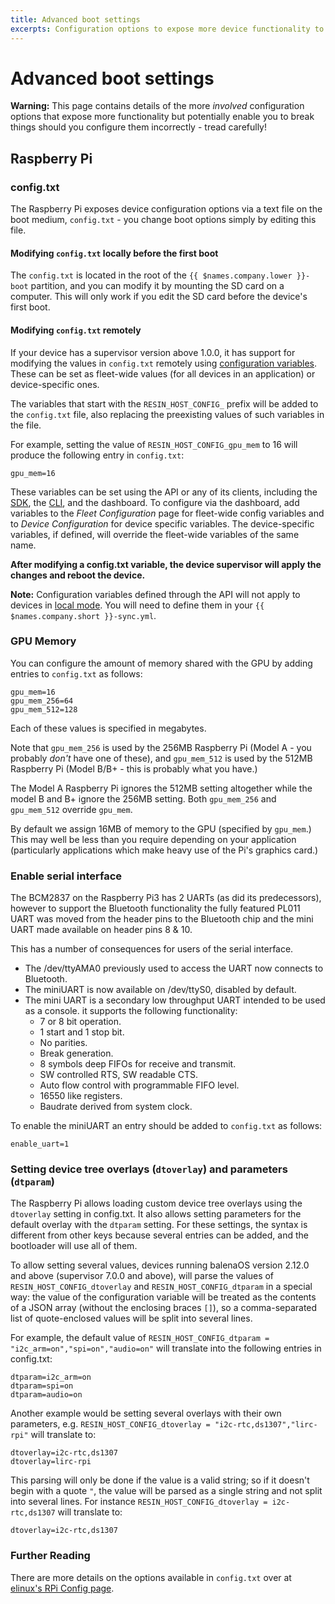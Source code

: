 ```yaml
---
title: Advanced boot settings
excerpts: Configuration options to expose more device functionality to {{ $names.os.lower }}
---
```


# Advanced boot settings

__Warning:__ This page contains details of the more *involved* configuration
options that expose more functionality but potentially enable you to break
things should you configure them incorrectly - tread carefully!

## Raspberry Pi

### config.txt

The Raspberry Pi exposes device configuration options via a text file on the
boot medium, `config.txt` - you change boot options simply by editing this file.


#### Modifying `config.txt` locally before the first boot

The `config.txt` is located in the root of the `{{ $names.company.lower }}-boot` partition, and you can modify it by mounting the SD card on a computer. This will only work if you edit the SD card before the device's first boot.


#### Modifying `config.txt` **remotely**

If your device has a supervisor version above 1.0.0, it has support for modifying the values in `config.txt` remotely using [configuration variables][config-vars]. These can be set as fleet-wide values (for all devices in an application) or device-specific ones.

The variables that start with the `RESIN_HOST_CONFIG_` prefix will be added to the `config.txt` file, also replacing the preexisting values of such variables in the file.

For example, setting the value of `RESIN_HOST_CONFIG_gpu_mem` to 16 will produce the following entry in `config.txt`:

```
gpu_mem=16
```

These variables can be set using the API or any of its clients, including the [SDK][sdk], the [CLI][cli], and the dashboard. To configure via the dashboard, add variables to the *Fleet Configuration* page for fleet-wide config variables and to *Device Configuration* for device specific variables. The device-specific variables, if defined, will override the fleet-wide variables of the same name.

**After modifying a config.txt variable, the device supervisor will apply the changes and reboot the device.**

__Note:__ Configuration variables defined through the API will not apply to devices in [local mode][local-mode]. You will need to define them in your `{{ $names.company.short }}-sync.yml`.

### GPU Memory

You can configure the amount of memory shared with the GPU by adding entries to
`config.txt` as follows:

```
gpu_mem=16
gpu_mem_256=64
gpu_mem_512=128
```

Each of these values is specified in megabytes.

Note that `gpu_mem_256` is used by the 256MB Raspberry Pi (Model A - you
probably *don't* have one of these), and `gpu_mem_512` is used by the 512MB
Raspberry Pi (Model B/B+ - this is probably what you have.)

The Model A Raspberry Pi ignores the 512MB setting altogether while the model B
and B+ ignore the 256MB setting. Both `gpu_mem_256` and `gpu_mem_512` override
`gpu_mem`.

By default we assign 16MB of memory to the GPU (specified by `gpu_mem`.) This
may well be less than you require depending on your application (particularly
applications which make heavy use of the Pi's graphics card.)

### Enable serial interface

The BCM2837 on the Raspberry Pi3 has 2 UARTs (as did its predecessors), however to support the Bluetooth functionality the fully featured PL011 UART was moved from the header pins to the Bluetooth chip and the mini UART made available on header pins 8 & 10.

This has a number of consequences for users of the serial interface.
 - The /dev/ttyAMA0 previously used to access the UART now connects to Bluetooth.
 - The miniUART is now available on /dev/ttyS0, disabled by default.
 - The mini UART is a secondary low throughput UART intended to be used as a console. it supports the following functionality:
    - 7 or 8 bit operation.
    - 1 start and 1 stop bit.
    - No parities.
    - Break generation.
    - 8 symbols deep FIFOs for receive and transmit.
    - SW controlled RTS, SW readable CTS.
    - Auto flow control with programmable FIFO level.
    - 16550 like registers.
    - Baudrate derived from system clock.

To enable the miniUART an entry should be added to `config.txt` as follows:
```
enable_uart=1
```

### Setting device tree overlays (`dtoverlay`) and parameters (`dtparam`)

The Raspberry Pi allows loading custom device tree overlays using the `dtoverlay` setting in config.txt. It also allows setting parameters for the default overlay with the `dtparam` setting. For these settings, the syntax is different from other keys because several entries can be added, and the bootloader will use all of them.

To allow setting several values, devices running balenaOS version 2.12.0 and above (supervisor 7.0.0 and above), will parse the values of `RESIN_HOST_CONFIG_dtoverlay` and `RESIN_HOST_CONFIG_dtparam` in a special way: the value of the configuration variable will be treated as the contents of a JSON array (without the enclosing braces `[]`), so a comma-separated list of quote-enclosed values will be split into several lines.

For example, the default value of `RESIN_HOST_CONFIG_dtparam = "i2c_arm=on","spi=on","audio=on"` will translate into the following entries in config.txt:

```
dtparam=i2c_arm=on
dtparam=spi=on
dtparam=audio=on
```

Another example would be setting several overlays with their own parameters, e.g. `RESIN_HOST_CONFIG_dtoverlay = "i2c-rtc,ds1307","lirc-rpi"` will translate to:

```
dtoverlay=i2c-rtc,ds1307
dtoverlay=lirc-rpi
```

This parsing will only be done if the value is a valid string; so if it doesn't begin with a quote `"`, the value will be parsed as a single string and not split into several lines. For instance `RESIN_HOST_CONFIG_dtoverlay = i2c-rtc,ds1307` will translate to:

```
dtoverlay=i2c-rtc,ds1307
```

### Further Reading

There are more details on the options available in `config.txt` over at
[elinux's RPi Config page][elinux].

[elinux]:http://elinux.org/RPiconfig
[config-vars]:/learn/manage/configuration
[sdk]:/reference/sdk/node-sdk
[cli]:/reference/cli
[local-mode]:/learn/develop/local-mode
